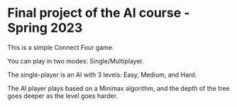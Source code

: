 # Final project of the AI course - Spring 2023

This is a simple Connect Four game.

You can play in two modes: Single/Multiplayer.

The single-player is an AI with 3 levels: Easy, Medium, and Hard.

The AI player plays based on a Minimax algorithm, and the depth of the tree goes deeper as the level goes harder.

